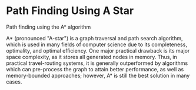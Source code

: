 # Path Finding Using A Star
 Path finding using the A* algorithm

A* (pronounced "A-star") is a graph traversal and path search algorithm, which is used in many fields of computer science due to its completeness, optimality, and 
optimal efficiency. One major practical drawback is its major space complexity, as it stores all generated nodes in memory. Thus, in practical travel-routing systems,
it is generally outperformed by algorithms which can pre-process the graph to attain better performance, as well as memory-bounded approaches; however, A* is still 
the best solution in many cases.